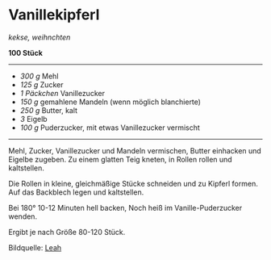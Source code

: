 # Vanillekipferl

*kekse, weihnchten*

**100 Stück**

---

- *300 g* Mehl
- *125 g* Zucker
- *1 Päckchen* Vanillezucker
- *150 g* gemahlene Mandeln (wenn möglich blanchierte)
- *250 g* Butter, kalt
- *3* Eigelb
- *100 g* Puderzucker, mit etwas Vanillezucker vermischt

---

Mehl, Zucker, Vanillezucker und Mandeln vermischen, Butter einhacken und Eigelbe zugeben. Zu einem glatten Teig kneten,
in Rollen rollen und kaltstellen.

Die Rollen in kleine, gleichmäßige Stücke schneiden und zu Kipferl formen. Auf das Backblech legen und
kaltstellen.

Bei 180° 10-12 Minuten hell backen, Noch heiß im Vanille-Puderzucker wenden.

Ergibt je nach Größe 80-120 Stück.

Bildquelle: [Leah](https://leah.is)
